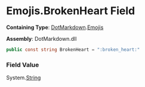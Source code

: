 # Emojis\.BrokenHeart Field

**Containing Type**: [DotMarkdown](../../README.md)\.[Emojis](../README.md)

**Assembly**: DotMarkdown\.dll

```csharp
public const string BrokenHeart = ":broken_heart:"
```

### Field Value

System\.[String](https://docs.microsoft.com/en-us/dotnet/api/system.string)